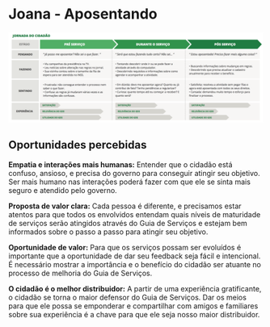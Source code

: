 # Joana - Aposentando

![](mapa-aposentanda.png)

## Oportunidades percebidas

**Empatia e interações mais humanas:** Entender que o cidadão está confuso, ansioso, e precisa do governo para conseguir atingir seu objetivo. Ser mais humano nas interações poderá fazer com que ele se sinta mais seguro e atendido pelo governo.

**Proposta de valor clara:** Cada pessoa é diferente, e precisamos estar atentos para que todos os envolvidos entendam quais níveis de maturidade de serviços serão atingidos através do Guia de Serviços e estejam bem informados sobre o passo a passo para atingir seu objetivo.

**Oportunidade de valor:** Para que os serviços possam ser evoluídos é importante que a oportunidade de dar seu feedback seja fácil e intencional. É necessário mostrar a importância e o benefício do cidadão ser atuante no processo de melhoria do Guia de Serviços.

**O cidadão é o melhor distribuidor:** A partir de uma experiência gratificante, o cidadão se torna o maior defensor do Guia de Serviços. Dar os meios para que ele possa se emponderar e compartilhar com amigos e familiares sobre sua experiência é a chave para que ele seja nosso maior distribuidor.